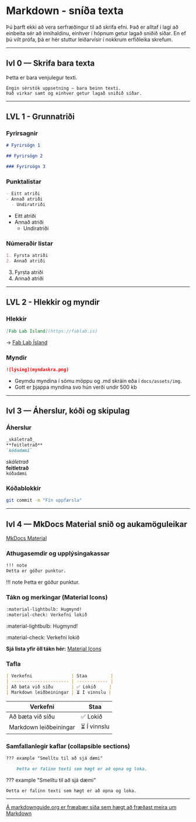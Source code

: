 # Markdown - sníða texta

Þú þarft ekki að vera serfræðingur til að skrifa efni. Það er alltaf í lagi að einbeita sér að innihaldinu, einhver í hópnum getur lagað sniðið síðar. En ef þú vilt prófa, þá er hér stuttur leiðarvísir í nokkrum erfiðleika skrefum.

---

## **lvl 0** — Skrifa bara texta

Þetta er bara venjulegur texti.

```text
Engin sérstök uppsetning – bara beinn texti.
Það virkar samt og einhver getur lagað sniðið síðar.
```

---

## **LVL 1** - Grunnatriði

### **Fyrirsagnir**

```markdown
# Fyrirsögn 1

## Fyrirsögn 2

### Fyrirsögn 3
```

### **Punktalistar**

```markdown
- Eitt atriði
- Annað atriði
  - Undiratriði
```

- Eitt atriði
- Annað atriði
  - Undiratriði

### **Númeraðir listar**

```markdown
1. Fyrsta atriði
2. Annað atriði
```

3. Fyrsta atriði
4. Annað atriði

---

## **LVL 2** - Hlekkir og myndir

### **Hlekkir**

```markdown
[Fab Lab Ísland](https://fablab.is)
```

→ [Fab Lab Ísland](https://fablab.is)

### **Myndir**

```markdown
![lýsing](myndaskra.png)
```

- Geymdu myndina í sömu möppu og .md skráin eða í `docs/assets/img`.
- Gott er þjappa myndina svo hún verði undir 500 kb

---

## **lvl 3** — Áherslur, kóði og skipulag

### **Áherslur**

```markdown
_skáletrað_  
**feitletrað**  
`kóðadæmi`
```

_skáletrað_  
**feitletrað**  
`kóðadæmi`

### **Kóðablokkir**

```bash
git commit -m "Fín uppfærsla"
```

---

## **lvl 4** — MkDocs Material snið og aukamöguleikar

[MkDocs Material](https://squidfunk.github.io/mkdocs-material/reference/)

### **Athugasemdir og upplýsingakassar**

```markdown
!!! note
Þetta er góður punktur.
```

!!! note
Þetta er góður punktur.

### **Tákn og merkingar (Material Icons)**

```markdown
:material-lightbulb: Hugmynd!
:material-check: Verkefni lokið
```

:material-lightbulb: Hugmynd!

:material-check: Verkefni lokið

**Sjá lista yfir öll tákn hér:** [Material Icons](https://squidfunk.github.io/mkdocs-material/reference/icons-emojis/)

### **Tafla**

```markdown
| Verkefni               | Staa         |
| ---------------------- | ------------ |
| Að bæta við síðu       | ✅ Lokið     |
| Markdown leiðbeiningar | ⏳ Í vinnslu |
```

| Verkefni               | Staa         |
| ---------------------- | ------------ |
| Að bæta við síðu       | ✅ Lokið     |
| Markdown leiðbeiningar | ⏳ Í vinnslu |

### **Samfallanlegir kaflar (collapsible sections)**

```markdown
??? example "Smelltu til að sjá dæmi"

    Þetta er falinn texti sem hægt er að opna og loka.
```

??? example "Smelltu til að sjá dæmi"

    Þetta er falinn texti sem hægt er að opna og loka.

---

[Á markdownguide.org er fræabær síða sem hægt að fræðast meira um Markdown](https://www.markdownguide.org/)
